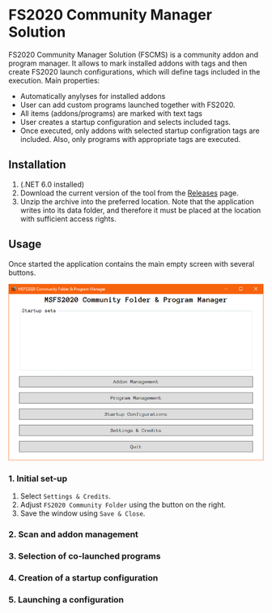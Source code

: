 # FS2020 Community Manager Solution
FS2020 Community Manager Solution (FSCMS) is a community addon and program manager. It allows to mark installed addons with tags and then create FS2020 launch configurations, which will define tags included in the execution. Maín properties:
* Automatically anylyses for installed addons
* User can add custom programs launched together with FS2020.
* All items (addons/programs) are marked with text tags
* User creates a startup configuration and selects included tags.
* Once executed, only addons with selected startup configration tags are included. Also, only programs with appropriate tags are executed.

## Installation

1. (.NET 6.0 installed)
2. Download the current version of the tool from the [Releases](https://github.com/Engin1980/FS2020CommunityFolderManager/releases) page.
3. Unzip the archive into the preferred location. Note that the application writes into its data folder, and therefore it must be placed at the location with sufficient access rights.

## Usage

Once started the application contains the main empty screen with several buttons.

![Main page - empty](Documentation/Images/main-clean.jpg)

### 1. Initial set-up

1. Select `Settings & Credits`.
2. Adjust `FS2020 Community Folder` using the button on the right.
3. Save the window using `Save & Close`.

### 2. Scan and addon management



### 3. Selection of co-launched programs

### 4. Creation of a startup configuration

### 5. Launching a configuration